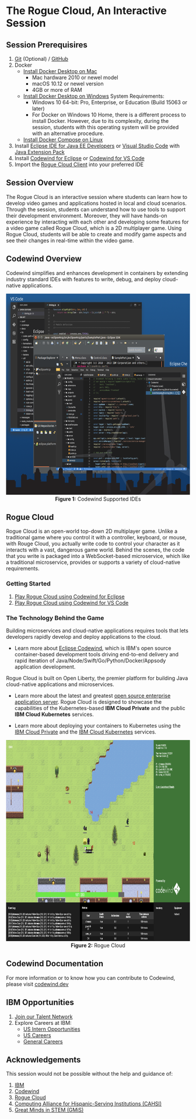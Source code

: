 # The Rogue Cloud, An Interactive Session #


## Session Prerequisires ##
1. [Git](https://git-scm.com/downloads) (Optional) / [GitHub](http://github.com)
2. Docker
   * [Install Docker Desktop on Mac](https://docs.docker.com/docker-for-mac/install/)
     * Mac hardware 2010 or newel model
     * macOS 10.12 or newel version
     * 4GB or more of RAM
   * [Install Docker Desktop on Windows](https://docs.docker.com/docker-for-windows/install/)
     System Requirements: 
     * Windows 10 64-bit: Pro, Enterprise, or Education (Build 15063 or later)
     * For Docker on Windows 10 Home, there is a different process to install Docker. However, due to its complexity, during the session, students with this operating system will be provided with an alternative procedure.
   * [Install Docker Compose on Linux](https://docs.docker.com/compose/install/) 
3. Install [Eclipse IDE for Java EE Developers](https://www.eclipse.org/downloads/packages/release/) or [Visual Studio Code](https://code.visualstudio.com/download) with [Java Extension Pack](https://marketplace.visualstudio.com/items?itemName=vscjava.vscode-java-pack)
4. Install [Codewind for Eclipse](https://github.com/sujeilyfonseca/rogue-cloud-interactive-session/blob/master/docs/codewind-eclipse-instructions.md) or [Codewind for VS Code](https://github.com/sujeilyfonseca/rogue-cloud-interactive-session/blob/master/docs/codewind-vscode-instructions.md) 
5. Import the [Rogue Cloud Client](https://github.com/sujeilyfonseca/rogue-cloud-interactive-session#rogue-cloud) into your preferred IDE  


## Session Overview ##
The Rogue Cloud is an interactive session where students can learn how to develop video games and applications hosted in local and cloud scenarios. Through the session, students can understand how to use tools to support their development environment. Moreover, they will have hands-on experience by interacting with each other and developing some features for a video game called Rogue Cloud, which is a 2D multiplayer game. Using Rogue Cloud, students will be able to create and modify game aspects and see their changes in real-time within the video game.


## Codewind Overview ##
Codewind simplifies and enhances development in containers by extending industry standard IDEs with features to write, debug, and deploy cloud-native applications.

<p align="center"><img height="550" width="700" src="https://github.com/sujeilyfonseca/rogue-cloud-interactive-session/blob/master/images/codewind-supported-platforms.png"></br><b>Figure 1:</b> Codewind Supported IDEs</p>


## Rogue Cloud ##
Rogue Cloud is an open-world top-down 2D multiplayer game. Unlike a traditional game where you control it with a controller, keyboard, or mouse, with Rouge Cloud, you actually write code to control your character as it interacts with a vast, dangerous game world. Behind the scenes, the code that you write is packaged into a WebSocket-based microservice, which like a traditional microservice, provides or supports a variety of cloud-native requirements.


### Getting Started ###
1. [Play Rogue Cloud using Codewind for Eclipse](https://github.com/sujeilyfonseca/rogue-cloud-interactive-session/blob/master/docs/developing-eclipse-codewind.md)
2. [Play Rogue Cloud using Codewind for VS Code](https://github.com/sujeilyfonseca/rogue-cloud-interactive-session/blob/master/docs/developing-vscode-codewind.md)


### The Technology Behind the Game ###
Building microservices and cloud-native applications requires tools that lets developers rapidly develop and deploy applications to the cloud.

* Learn more about [Eclipse Codewind](https://www.eclipse.org/codewind/), which is IBM's open source container-based development tools driving end-to-end delivery and rapid iteration of Java/Node/Swift/Go/Python/Docker/Appsody application development.

Rogue Cloud is built on Open Liberty, the premier platform for building Java cloud-native applications and microservices.

* Learn more about the latest and greatest [open source enterprise application server](https://openliberty.io).
Rogue Cloud is designed to showcase the capabilities of the Kubernetes-based **IBM Cloud Private** and the public **IBM Cloud Kubernetes** services.

* Learn more about deploying your containers to Kubernetes using the [IBM Cloud Private](https://www.ibm.com/cloud/private) and the [IBM Cloud Kubernetes](https://www.ibm.com/cloud/container-service) services.

<p align="center"><img height="550" width="850" src="https://github.com/sujeilyfonseca/rogue-cloud-interactive-session/blob/master/images/rogue-cloud-client-codewind.png"></br><b>Figure 2:</b> Rogue Cloud</p>


## Codewind Documentation ##
For more information or to know how you can contribute to Codewind, please visit [codewind.dev](https://www.eclipse.org/codewind/gettingstarted.html)


## IBM Opportunities ##
1. [Join our Talent Network](http://ibm.biz/GreatMindsinSTEM)
2. Explore Careers at IBM:
   * [US Intern Opportunities](https://www.ibm.com/us-en/employment/internships)
   * [US Careers](https://www.ibm.com/us-en/employment/entry_level_campus.html#)
   * [General Careers](https://careers.ibm.com)


## Acknowledgements ##
This session would not be possible without the help and guidance of:
1. [IBM](https://www.ibm.com/us-en)
2. [Codewind](https://www.eclipse.org/codewind/gettingstarted.html) 
3. [Rogue Cloud](https://github.com/sujeilyfonseca/rogue-cloud)
4. [Computing Alliance for Hispanic-Serving Institutions (CAHSI)](http://cahsi.cs.utep.edu)
5. [Great Minds in STEM (GMiS)](http://www.greatmindsinstem.org)  

